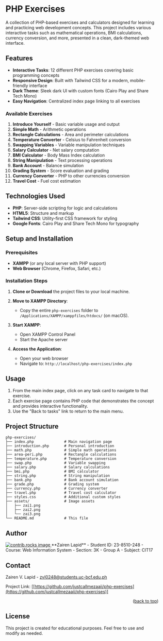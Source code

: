 # PHP Exercises

A collection of PHP-based exercises and calculators designed for learning and practicing web development concepts. This project includes various interactive tasks such as mathematical operations, BMI calculations, currency conversion, and more, presented in a clean, dark-themed web interface.

## Features

- **Interactive Tasks**: 12 different PHP exercises covering basic programming concepts
- **Responsive Design**: Built with Tailwind CSS for a modern, mobile-friendly interface
- **Dark Theme**: Sleek dark UI with custom fonts (Cairo Play and Share Tech Mono)
- **Easy Navigation**: Centralized index page linking to all exercises

### Available Exercises

1. **Introduce Yourself** - Basic variable usage and output
2. **Simple Math** - Arithmetic operations
3. **Rectangle Calculations** - Area and perimeter calculations
4. **Temperature Converter** - Celsius to Fahrenheit conversion
5. **Swapping Variables** - Variable manipulation techniques
6. **Salary Calculator** - Net salary computation
7. **BMI Calculator** - Body Mass Index calculation
8. **String Manipulation** - Text processing operations
9. **Bank Account** - Balance simulation
10. **Grading System** - Score evaluation and grading
11. **Currency Converter** - PHP to other currencies conversion
12. **Travel Cost** - Fuel cost estimation

## Technologies Used

- **PHP**: Server-side scripting for logic and calculations
- **HTML5**: Structure and markup
- **Tailwind CSS**: Utility-first CSS framework for styling
- **Google Fonts**: Cairo Play and Share Tech Mono for typography

## Setup and Installation

### Prerequisites

- **XAMPP** (or any local server with PHP support)
- **Web Browser** (Chrome, Firefox, Safari, etc.)

### Installation Steps

1. **Clone or Download** the project files to your local machine.

2. **Move to XAMPP Directory**:
   - Copy the entire `php-exercises` folder to `/Applications/XAMPP/xamppfiles/htdocs/` (on macOS).

3. **Start XAMPP**:
   - Open XAMPP Control Panel
   - Start the Apache server

4. **Access the Application**:
   - Open your web browser
   - Navigate to: `http://localhost/php-exercises/index.php`

## Usage

1. From the main index page, click on any task card to navigate to that exercise.
2. Each exercise page contains PHP code that demonstrates the concept and provides interactive functionality.
3. Use the "Back to tasks" link to return to the main menu.

## Project Structure

```
php-exercises/
├── index.php              # Main navigation page
├── introduction.php       # Personal introduction
├── math.php               # Simple math operations
├── area-peri.php          # Rectangle calculations
├── temperature.php        # Temperature conversion
├── swap.php               # Variable swapping
├── salary.php             # Salary calculations
├── bmi.php                # BMI calculator
├── string.php             # String manipulation
├── bank.php               # Bank account simulation
├── grade.php              # Grading system
├── currency.php           # Currency converter
├── travel.php             # Travel cost calculator
├── styles.css             # Additional custom styles
├── assets/                # Image assets
│   ├── zai1.png
│   ├── zai2.png
│   └── zai3.png
└── README.md              # This file
```

## Author

<a href="https://github.com/justcallmezaaii/web-app/graphs/contributors">
  <img src="https://contrib.rocks/image?repo=justcallmezaaii/web-app" alt="contrib.rocks image" />
</a>
**Zairen Lapid**
- Student ID: 23-8510-248
- Course: Web Information System
- Section: 3K - Group A
- Subject: CIT17

<!-- CONTACT -->  
## Contact  
  
Zairen V. Lapid - zvl0248@students.uc-bcf.edu.ph  

Project Link: [[https://github.com/justcallmezaaii/php-exercises](https://github.com/justcallmezaaii/php-exercises)]
  
<p align="right">(<a href="#readme-top">back to top</a>)</p>

## License

This project is created for educational purposes. Feel free to use and modify as needed.


